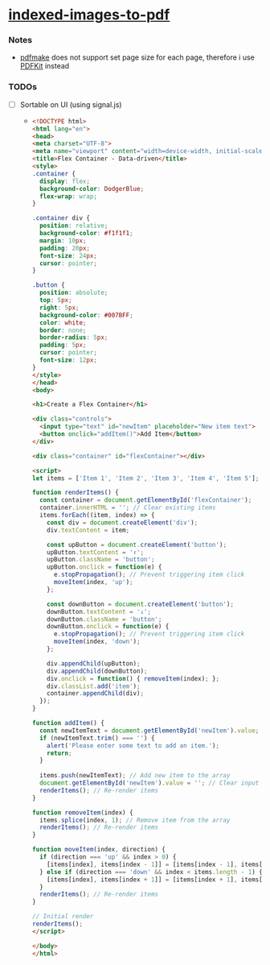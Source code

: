 [indexed-images-to-pdf](https://dirkarnez.github.io/indexed-images-to-pdf/)
===========================================================================
### Notes
- [pdfmake](http://pdfmake.org/) does not support set page size for each page, therefore i use [PDFKit](https://pdfkit.org/) instead

### TODOs
- [ ] Sortable on UI (using signal.js)
  - ```html
    <!DOCTYPE html>
    <html lang="en">
    <head>
    <meta charset="UTF-8">
    <meta name="viewport" content="width=device-width, initial-scale=1.0">
    <title>Flex Container - Data-driven</title>
    <style>
    .container {
      display: flex;
      background-color: DodgerBlue;
      flex-wrap: wrap;
    }
    
    .container div {
      position: relative;
      background-color: #f1f1f1;
      margin: 10px;
      padding: 20px;
      font-size: 24px;
      cursor: pointer;
    }
    
    .button {
      position: absolute;
      top: 5px;
      right: 5px;
      background-color: #007BFF;
      color: white;
      border: none;
      border-radius: 5px;
      padding: 5px;
      cursor: pointer;
      font-size: 12px;
    }
    </style>
    </head>
    <body>
    
    <h1>Create a Flex Container</h1>
    
    <div class="controls">
      <input type="text" id="newItem" placeholder="New item text">
      <button onclick="addItem()">Add Item</button>
    </div>
    
    <div class="container" id="flexContainer"></div>
    
    <script>
    let items = ['Item 1', 'Item 2', 'Item 3', 'Item 4', 'Item 5'];
    
    function renderItems() {
      const container = document.getElementById('flexContainer');
      container.innerHTML = ''; // Clear existing items
      items.forEach((item, index) => {
        const div = document.createElement('div');
        div.textContent = item;
    
        const upButton = document.createElement('button');
        upButton.textContent = '↑';
        upButton.className = 'button';
        upButton.onclick = function(e) {
          e.stopPropagation(); // Prevent triggering item click
          moveItem(index, 'up');
        };
    
        const downButton = document.createElement('button');
        downButton.textContent = '↓';
        downButton.className = 'button';
        downButton.onclick = function(e) {
          e.stopPropagation(); // Prevent triggering item click
          moveItem(index, 'down');
        };
    
        div.appendChild(upButton);
        div.appendChild(downButton);
        div.onclick = function() { removeItem(index); };
        div.classList.add('item');
        container.appendChild(div);
      });
    }
    
    function addItem() {
      const newItemText = document.getElementById('newItem').value;
      if (newItemText.trim() === '') {
        alert('Please enter some text to add an item.');
        return;
      }
      
      items.push(newItemText); // Add new item to the array
      document.getElementById('newItem').value = ''; // Clear input
      renderItems(); // Re-render items
    }
    
    function removeItem(index) {
      items.splice(index, 1); // Remove item from the array
      renderItems(); // Re-render items
    }
    
    function moveItem(index, direction) {
      if (direction === 'up' && index > 0) {
        [items[index], items[index - 1]] = [items[index - 1], items[index]]; // Swap in the array
      } else if (direction === 'down' && index < items.length - 1) {
        [items[index], items[index + 1]] = [items[index + 1], items[index]]; // Swap in the array
      }
      renderItems(); // Re-render items
    }
    
    // Initial render
    renderItems();
    </script>
    
    </body>
    </html>
    ```
